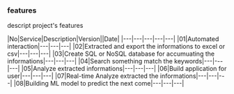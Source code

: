 ### features
descript project's features

|No|Service|Description|Version||Date|
|---|---|---|---|---|
|01|Automated interaction|---|---|---|
|02|Extracted and export the informations to excel or csv|---|---|---|
|03|Create SQL or NoSQL database for accumuating the informations|---|---|---|
|04|Search something match the keywords|---|---|---|
|05|Analyze extracted informations|---|---|---|
|06|Build application for user|---|---|---|
|07|Real-time Analyze extracted the informations|---|---|---|
|08|Building ML model to predict the next come|---|---|---|
